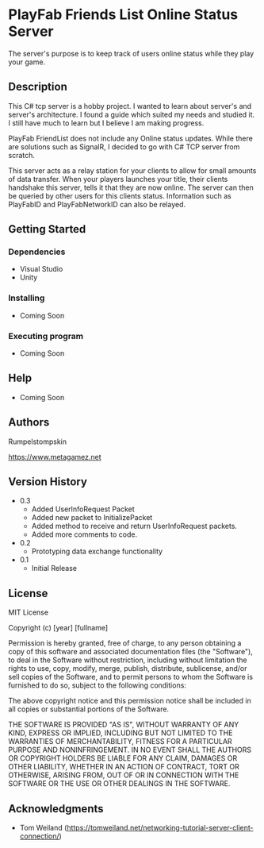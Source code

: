 # PlayFab Friends List Online Status Server

The server's purpose is to keep track of users online status while they play your game.

## Description

This C# tcp server is a hobby project. I wanted to learn about server's and server's architecture. I found a guide which suited my needs and studied it.
I still have much to learn but I believe I am making progress.

PlayFab FriendList does not include any Online status updates. 
While there are solutions such as SignalR, I decided to go with C# TCP server from scratch.

This server acts as a relay station for your clients to allow for small amounts of data transfer.
When your players launches your title, their clients handshake this server, tells it that they are now online.
The server can then be queried by other users for this clients status.
Information such as PlayFabID and PlayFabNetworkID can also be relayed.

## Getting Started

### Dependencies

* Visual Studio
* Unity

### Installing

* Coming Soon

### Executing program

* Coming Soon

## Help

* Coming Soon

## Authors

Rumpelstompskin

https://www.metagamez.net

## Version History
* 0.3
    * Added UserInfoRequest Packet
    * Added new packet to InitializePacket
    * Added method to receive and return UserInfoRequest packets.
    * Added more comments to code.
* 0.2
    * Prototyping data exchange functionality
* 0.1
    * Initial Release

## License

MIT License

Copyright (c) [year] [fullname]

Permission is hereby granted, free of charge, to any person obtaining a copy
of this software and associated documentation files (the "Software"), to deal
in the Software without restriction, including without limitation the rights
to use, copy, modify, merge, publish, distribute, sublicense, and/or sell
copies of the Software, and to permit persons to whom the Software is
furnished to do so, subject to the following conditions:

The above copyright notice and this permission notice shall be included in all
copies or substantial portions of the Software.

THE SOFTWARE IS PROVIDED "AS IS", WITHOUT WARRANTY OF ANY KIND, EXPRESS OR
IMPLIED, INCLUDING BUT NOT LIMITED TO THE WARRANTIES OF MERCHANTABILITY,
FITNESS FOR A PARTICULAR PURPOSE AND NONINFRINGEMENT. IN NO EVENT SHALL THE
AUTHORS OR COPYRIGHT HOLDERS BE LIABLE FOR ANY CLAIM, DAMAGES OR OTHER
LIABILITY, WHETHER IN AN ACTION OF CONTRACT, TORT OR OTHERWISE, ARISING FROM,
OUT OF OR IN CONNECTION WITH THE SOFTWARE OR THE USE OR OTHER DEALINGS IN THE
SOFTWARE.

## Acknowledgments

* Tom Weiland (https://tomweiland.net/networking-tutorial-server-client-connection/)